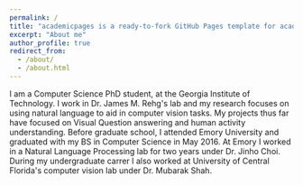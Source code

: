 ```yaml
---
permalink: /
title: "academicpages is a ready-to-fork GitHub Pages template for academic personal websites"
excerpt: "About me"
author_profile: true
redirect_from: 
  - /about/
  - /about.html
---
```


I am a Computer Science PhD student, at the Georgia Institute of Technology. I work in Dr. James M. Rehg's lab and my research focuses on using natural language to aid in computer vision tasks. My projects thus far have focused on Visual Question answering and human activity understanding. Before graduate school, I attended Emory University and graduated with my BS in Computer Science in May 2016. At Emory I worked in a Natural Language Processing lab for two years under Dr. Jinho Choi. During my undergraduate carrer I also worked at University of Central Florida's computer vision lab under Dr. Mubarak Shah. 

